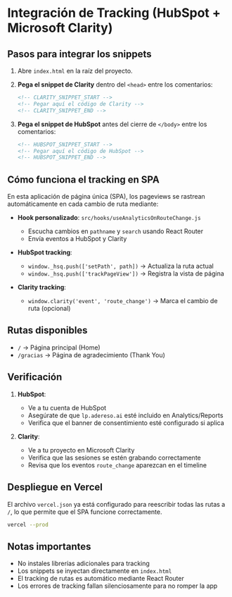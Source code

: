 # Integración de Tracking (HubSpot + Microsoft Clarity)

## Pasos para integrar los snippets

1. Abre `index.html` en la raíz del proyecto.

2. **Pega el snippet de Clarity** dentro del `<head>` entre los comentarios:
   ```html
   <!-- CLARITY_SNIPPET_START -->
   <!-- Pegar aquí el código de Clarity -->
   <!-- CLARITY_SNIPPET_END -->
   ```

3. **Pega el snippet de HubSpot** antes del cierre de `</body>` entre los comentarios:
   ```html
   <!-- HUBSPOT_SNIPPET_START -->
   <!-- Pegar aquí el código de HubSpot -->
   <!-- HUBSPOT_SNIPPET_END -->
   ```

## Cómo funciona el tracking en SPA

En esta aplicación de página única (SPA), los pageviews se rastrean automáticamente en cada cambio de ruta mediante:

- **Hook personalizado**: `src/hooks/useAnalyticsOnRouteChange.js`
  - Escucha cambios en `pathname` y `search` usando React Router
  - Envía eventos a HubSpot y Clarity

- **HubSpot tracking**:
  - `window._hsq.push(['setPath', path])` → Actualiza la ruta actual
  - `window._hsq.push(['trackPageView'])` → Registra la vista de página

- **Clarity tracking**:
  - `window.clarity('event', 'route_change')` → Marca el cambio de ruta (opcional)

## Rutas disponibles

- `/` → Página principal (Home)
- `/gracias` → Página de agradecimiento (Thank You)

## Verificación

1. **HubSpot**:
   - Ve a tu cuenta de HubSpot
   - Asegúrate de que `lp.adereso.ai` esté incluido en Analytics/Reports
   - Verifica que el banner de consentimiento esté configurado si aplica

2. **Clarity**:
   - Ve a tu proyecto en Microsoft Clarity
   - Verifica que las sesiones se estén grabando correctamente
   - Revisa que los eventos `route_change` aparezcan en el timeline

## Despliegue en Vercel

El archivo `vercel.json` ya está configurado para reescribir todas las rutas a `/`, lo que permite que el SPA funcione correctamente.

```bash
vercel --prod
```

## Notas importantes

- No instales librerías adicionales para tracking
- Los snippets se inyectan directamente en `index.html`
- El tracking de rutas es automático mediante React Router
- Los errores de tracking fallan silenciosamente para no romper la app

